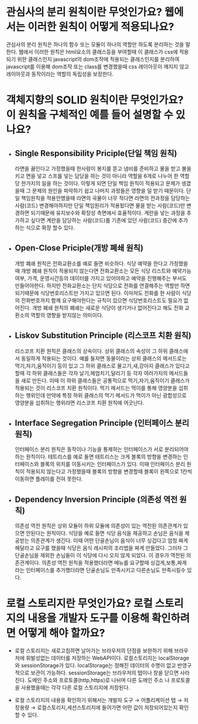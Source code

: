 # 관심사의 분리 원칙이란 무엇인가요? 웹에서는 이러한 원칙이 어떻게 적용되나요?

관심사의 분리 원칙은 하나의 함수 또는 모듈이 하나의 역할만 하도록 분리하는 것을 말한다. 웹에서 이러한 원칙은 html요소의 클래스등을 부여할때 이 클래스가 css에 적용되기 위한 클래스인지 javascript의 dom조작에 적용되는 클래스인지를 분리하여 javascript를 이용해 dom조작 또는 class를 변경했을때 css 레이아웃이 깨지지 않고 레이아웃과 동작이라는 역할의 독립성을 보장한다.

# 객체지향의 SOLID 원칙이란 무엇인가요? 이 원칙을 구체적인 예를 들어 설명할 수 있나요?

- ## Single Responsibility Priciple(단일 책임 원칙)

  라면을 끓인다고 가정했을때 한사람이 봉지를 뜯고 냄비를 준비하고 물을 받고 불을 키고 면을 넣고 스프를 넣는 담당을 하는 것이 아니라 역할을 6개로 나누어 한 역할당 한가지의 일을 하는 것이다. 이렇게 되면 단일 책임 원칙이 적용되고 문제가 생겼을때 그 문제의 원인을 파악하기 쉽고 나머지 과정들은 영향을 덜 받기 때문이다. 단일 책임원칙을 적용안했을때 라면의 국물이 너무 적다면 라면의 전과정을 담당하는 사람(코드) 변경해야하지만 단일 책임원리가 적용됬다면 물을 받는 사람(코드)만 변경하면 되기때문에 유지보수와 확장성 측면에서 효율적이다. 계란을 넣는 과정을 추가하고 싶다면 계란을 담당하는 사람(코드)를 기존에 있던 사람(코드) 중간에 추가하는 식으로 확장 할수 있다.

- ## Open-Close Priciple(개방 폐쇄 원칙)

  개방 폐쇄 원칙은 전화교환소를 예로 들면 비슷하다. 식당 예약을 한다고 가정했을때 개방 폐쇄 원칙이 적용되지 않는다면 전화교환소는 모든 식당 리스트와 예약가능여부, 가격, 운영시간등의 데이터를 가지고 있어야하고 예약을 진행해주는 부서도 만들어야한다. 하지만 전화교환소는 단지 식당으로 전화를 연결해주는 역할만 하면 되기때문에 식당번호리스트만 가지고 있으면 된다. 이마저도 전화를 한 사람이 식당의 전화번호까지 함께 요구해야한다는 규칙이 있으면 식당번호리스트도 필요가 없어진다. 개방 폐쇄 원칙의 폐쇄는 새로운 식당이 생기거나 없어진다고 해도 전화 교환소의 역할의 영향을 받지않는 의미이다.

- ## Liskov Substitution Principle (리스코프 치환 원칙)

  리스코프 치환 원칙은 클래스의 상속이다. 상위 클래스의 속성이 그 하위 클래스에서 동일하게 적용되는 것이다.
  예를 들자면 동물이라는 상위 클래스의 메서드로는 먹기,자기,움직이기 등이 있고 그 하위 클래스로 물고기,새,강아지 클래스가 있다고 할때 각 하위 클래스들은 각자 날기,헤엄치기,달리기 등 각자 여러가지의 메서드들을 새로 만든다. 이때 이 하위 클래스들은 공통적으로 먹기,자기,움직이기 클래스가 적용되는 것이 리스코프 치환 원칙이다. 먹기 메서드는 먹이를 통해 영양분을 섭취하는 행위인데 만약에 특정 하위 클래스의 먹기 메서드가 먹이가 아닌 광합성으로 영양분을 섭취하는 행위라면 리스코프 치환 원칙에 어긋난다.

- ## Interface Segregation Principle (인터페이스 분리 원칙)

  인터페이스 분리 원칙은 동작이나 기능을 통제하는 인터페이스가 서로 분리되어야 하는 원칙이다. 테트리스를 예로 들면 테트리스는 크게 블록의 방향을 변경하는 인터페이스와 블록의 위치를 이동시키는 인터페이스가 있다. 이때 인터페이스 분리 원칙이 적용되지 않는다고 가정했을때 블록의 방향을 변경할때 블록이 왼쪽으로 1칸씩 이동하면 플레이를 전혀 못한다.

- ## Dependency Inversion Principle (의존성 역전 원칙)

  의존성 역전 원칙은 상위 모듈이 하위 모듈에 의존성이 있는 역전된 의존관계가 있으면 안된다는 원칙이다. 식당을 예로 들면 식당 음식을 제공하고 손님은 음식을 제공받는 의존관계가 생긴다. 이때 어떤 단골손님이 음식이 너무 싱겁다고 엄청 짜게해달라고 요구를 했을때 식당은 음식 레시피의 조리법을 짜게 만들었다. 그러자 그 단골손님을 제외한 손님들이 이 식당에 다시 오지 않게 되었다. 이 경우가 역전된 의존관계이다. 의존성 역전 원칙을 적용했더라면 메뉴를 요구할때 싱겁게,보통,짜게 라는 인터페이스를 추가했더라면 단골손님도 만족시키고 다른손님도 만족시킬수 있다.

# 로컬 스토리지란 무엇인가요? 로컬 스토리지의 내용을 개발자 도구를 이용해 확인하려면 어떻게 해야 할까요?

- 로컬 스토리지는 새로고침하면 날아가는 브라우저의 단점을 보완하기 위해 브라우저에 휘발성없는 데이터를 저장하는 WebAPI이다. 로컬스토리지는 localStorage와 sessionStorage가 있다. localStorage는 정해진 데이터의 수명이 없고 반영구적으로 보관이 가능하다. sessionStorage는 브라우저의 탭이나 창을 닫으면 사라진다.
  도메인 주소와 프로토콜(http,https)로 나뉘며 다른 도메인 주소 나 프로토콜을 사용했을때는 각각 다른 로컬 스토리지에 저장된다.

- 로컬 스토리지의 내용을 확인하기 위해서는 개발자 도구 → 어플리케이션 탭 → 저장용량 → 로컬스토리지,세션스토리지에 들어가면 어떤 값이 저장되어있는지 확인 할 수 있다.

